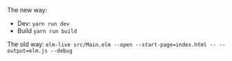 The new way:

+ Dev: `yarn run dev`
+ Build `yarn run build`


The old way:
```elm-live src/Main.elm --open --start-page=index.html -- --output=elm.js --debug```
